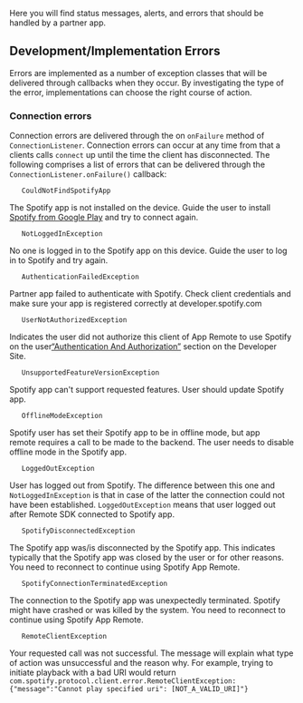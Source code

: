 Here you will find status messages, alerts, and errors that should be handled by a partner app.

## Development/Implementation Errors

Errors are implemented as a number of exception classes that will be delivered through callbacks
when they occur. By investigating the type of the error, implementations can choose the right course
of action.

### Connection errors

Connection errors are delivered through the on `onFailure` method of `ConnectionListener`.
Connection errors can occur at any time from that a clients calls `connect` up until the time the
client has disconnected. The following comprises a list of errors that can be delivered through the
`ConnectionListener.onFailure()` callback:

```
   CouldNotFindSpotifyApp
```

The Spotify app is not installed on the device. Guide the user to install [Spotify from Google Play](https://play.google.com/store/apps/details?id=com.spotify.music) and try to
connect again.

```
   NotLoggedInException
```

No one is logged in to the Spotify app on this device. Guide the user to log in to Spotify and try
again.

```
   AuthenticationFailedException
```

Partner app failed to authenticate with Spotify. Check client credentials and make sure your app is
registered correctly at developer.spotify.com

```
   UserNotAuthorizedException
```

Indicates the user did not authorize this client of App Remote to use Spotify on the user[“Authentication
And Authorization”](https://developer.spotifyinternal.com/documentation/android-app-remote/#authentication-and-authorization) section on the Developer Site.

```
   UnsupportedFeatureVersionException
```

Spotify app can't support requested features. User should update Spotify app.

```
   OfflineModeException
```

Spotify user has set their Spotify app to be in offline mode, but app remote requires a call to be
made to the backend. The user needs to disable offline mode in the Spotify app.

```
   LoggedOutException
```

User has logged out from Spotify. The difference between this one and `NotLoggedInException` is that
 in case of the latter the connection could not have been established. `LoggedOutException` means
 that user logged out after Remote SDK connected to Spotify app.

```
   SpotifyDisconnectedException
```

The Spotify app was/is disconnected by the Spotify app. This indicates typically that the Spotify
app was closed by the user or for other reasons. You need to reconnect to continue using Spotify App
 Remote.

```
   SpotifyConnectionTerminatedException
```

The connection to the Spotify app was unexpectedly terminated. Spotify might have crashed or was
killed by the system. You need to reconnect to continue using Spotify App Remote.

```
   RemoteClientException
```

Your requested call was not successful. The message will explain what type of action was unsuccessful and the reason why.
For example, trying to initiate playback with a bad URI would return 
`com.spotify.protocol.client.error.RemoteClientException: {"message":"Cannot play specified uri": [NOT_A_VALID_URI]"}`